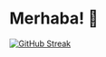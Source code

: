 # Merhaba! 👋 
[![GitHub Streak](https://github-readme-streak-stats.herokuapp.com/?user=hqkqn32&theme=radical)](https://git.io/streak-stats)
